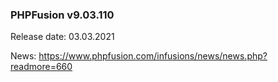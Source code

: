 ### PHPFusion v9.03.110
Release date: 03.03.2021

News: https://www.phpfusion.com/infusions/news/news.php?readmore=660
